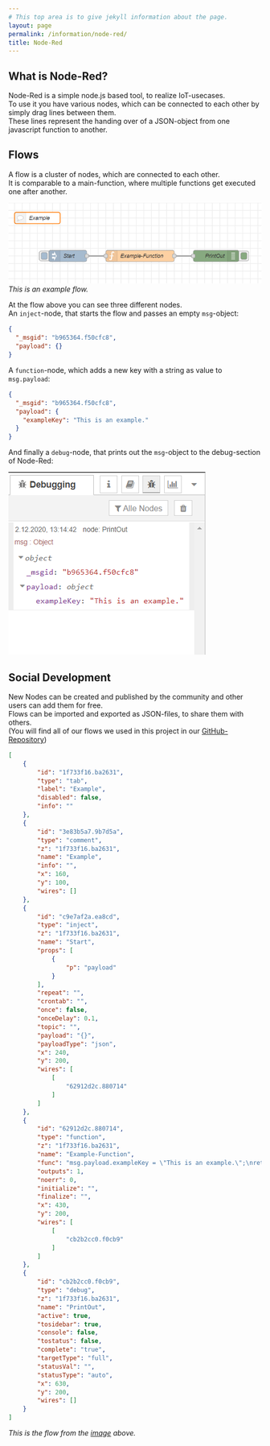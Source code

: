 ```yaml
---
# This top area is to give jekyll information about the page.
layout: page
permalink: /information/node-red/
title: Node-Red
---
```



## What is Node-Red?
Node-Red is a simple node.js based tool, to realize IoT-usecases.  
To use it you have various nodes, which can be connected to each other by simply drag lines between them.  
These lines represent the handing over of a JSON-object from one javascript function to another.  

## Flows
A flow is a cluster of nodes, which are connected to each other.  
It is comparable to a main-function, where multiple functions get executed one after another.  

![NODE-RED](../../assets/Node-Red/node-red-flow.png)
*This is an example flow.*

At the flow above you can see three different nodes.  
An `inject`-node, that starts the flow and passes an empty `msg`-object:  

```json
{
  "_msgid": "b965364.f50cfc8",
  "payload": {}
}
```

A `function`-node, which adds a new key with a string as value to `msg.payload`:  

```json
{
  "_msgid": "b965364.f50cfc8",
  "payload": {
    "exampleKey": "This is an example."
  }
}
```

And finally a `debug`-node, that prints out the `msg`-object to the debug-section of Node-Red:  

![debugging-section](./../../assets/Node-Red/debug-section.png)  

## Social Development
New Nodes can be created and published by the community and other users can add them for free.  
Flows can be imported and exported as JSON-files, to share them with others.  
(You will find all of our flows we used in this project in our [GitHub-Repository](https://github.com/th-koeln-intia/ip-sprachassistent-team2/tree/master/node-red))

```json
[
    {
        "id": "1f733f16.ba2631",
        "type": "tab",
        "label": "Example",
        "disabled": false,
        "info": ""
    },
    {
        "id": "3e83b5a7.9b7d5a",
        "type": "comment",
        "z": "1f733f16.ba2631",
        "name": "Example",
        "info": "",
        "x": 160,
        "y": 100,
        "wires": []
    },
    {
        "id": "c9e7af2a.ea8cd",
        "type": "inject",
        "z": "1f733f16.ba2631",
        "name": "Start",
        "props": [
            {
                "p": "payload"
            }
        ],
        "repeat": "",
        "crontab": "",
        "once": false,
        "onceDelay": 0.1,
        "topic": "",
        "payload": "{}",
        "payloadType": "json",
        "x": 240,
        "y": 200,
        "wires": [
            [
                "62912d2c.880714"
            ]
        ]
    },
    {
        "id": "62912d2c.880714",
        "type": "function",
        "z": "1f733f16.ba2631",
        "name": "Example-Function",
        "func": "msg.payload.exampleKey = \"This is an example.\";\nreturn msg;",
        "outputs": 1,
        "noerr": 0,
        "initialize": "",
        "finalize": "",
        "x": 430,
        "y": 200,
        "wires": [
            [
                "cb2b2cc0.f0cb9"
            ]
        ]
    },
    {
        "id": "cb2b2cc0.f0cb9",
        "type": "debug",
        "z": "1f733f16.ba2631",
        "name": "PrintOut",
        "active": true,
        "tosidebar": true,
        "console": false,
        "tostatus": false,
        "complete": "true",
        "targetType": "full",
        "statusVal": "",
        "statusType": "auto",
        "x": 630,
        "y": 200,
        "wires": []
    }
]
```
*This is the flow from the [image](./node-red.md#flows) above.*